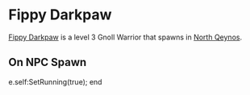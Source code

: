 # Fippy Darkpaw



[Fippy Darkpaw](/npc/2174) is a level 3 Gnoll Warrior that spawns in [North Qeynos](/zone/2).



## On NPC Spawn
  e.self:SetRunning(true);
end